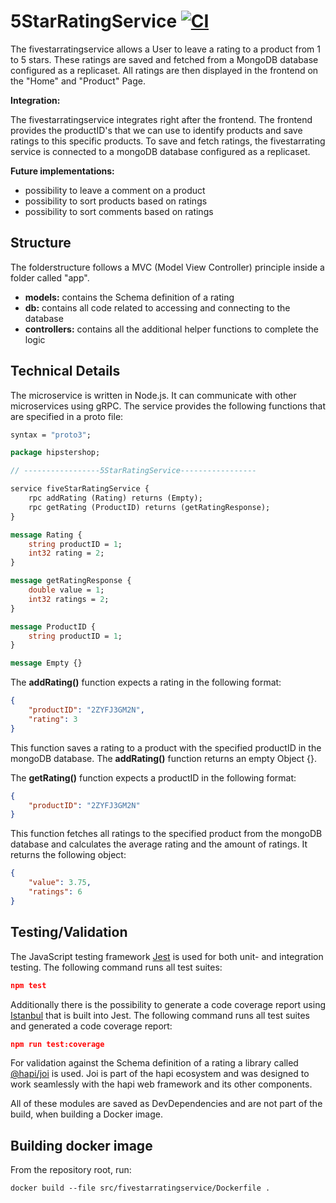 # 5StarRatingService [![CI](https://circleci.com/gh/amrap030.svg?style=shield&circle-token=:circle-token)](https://circleci.com/gh/amrap030)

The fivestarratingservice allows a User to leave a rating to a product from 1 to 5 stars. These ratings are saved and fetched from a MongoDB database configured as a replicaset. All ratings are then displayed in the frontend on the "Home" and "Product" Page.

**Integration:**

The fivestarratingservice integrates right after the frontend. The frontend provides the productID's that we can use to identify products and save ratings to this specific products. To save and fetch ratings, the fivestarrating service is connected to a mongoDB database configured as a replicaset.

**Future implementations:**

- possibility to leave a comment on a product
- possibility to sort products based on ratings
- possibility to sort comments based on ratings

## Structure

The folderstructure follows a MVC (Model View Controller) principle inside a folder called "app".

- **models:** contains the Schema definition of a rating
- **db:** contains all code related to accessing and connecting to the database
- **controllers:** contains all the additional helper functions to complete the logic

## Technical Details

The microservice is written in Node.js. It can communicate with other microservices using gRPC. The service provides the following functions that are specified in a proto file:

```proto
syntax = "proto3";

package hipstershop;

// -----------------5StarRatingService-----------------

service fiveStarRatingService {
    rpc addRating (Rating) returns (Empty); 
    rpc getRating (ProductID) returns (getRatingResponse); 
}

message Rating {
    string productID = 1;
    int32 rating = 2;
}

message getRatingResponse {
    double value = 1;
    int32 ratings = 2;
}

message ProductID {
    string productID = 1;
}

message Empty {}
```

The **addRating()** function expects a rating in the following format:

```json
{
    "productID": "2ZYFJ3GM2N",
    "rating": 3
}
```

This function saves a rating to a product with the specified productID in the mongoDB database. The **addRating()** function returns an empty Object {}. 

The **getRating()** function expects a productID in the following format:

```json
{
    "productID": "2ZYFJ3GM2N"
}
```

This function fetches all ratings to the specified product from the mongoDB database and calculates the average rating and the amount of ratings. It returns the following object:

```json
{
    "value": 3.75,
    "ratings": 6
}
```

## Testing/Validation

The JavaScript testing framework [Jest](https://github.com/facebook/jest) is used for both unit- and integration testing. The following command runs all test suites:

```json
npm test
```

Additionally there is the possibility to generate a code coverage report using [Istanbul](https://github.com/istanbuljs) that is built into Jest. The following command runs all test suites and generated a code coverage report:

```json
npm run test:coverage
```

For validation against the Schema definition of a rating a library called [@hapi/joi](https://github.com/hapijs/joi) is used. Joi is part of the hapi ecosystem and was designed to work seamlessly with the hapi web framework and its other components.

All of these modules are saved as DevDependencies and are not part of the build, when building a Docker image.

## Building docker image

From the repository root, run:

```
docker build --file src/fivestarratingservice/Dockerfile .
```
